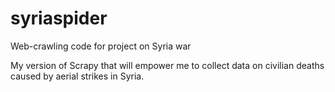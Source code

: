 # syriaspider
Web-crawling code for project on Syria war

My version of Scrapy that will empower me to collect data on civilian deaths caused by aerial strikes in Syria.
